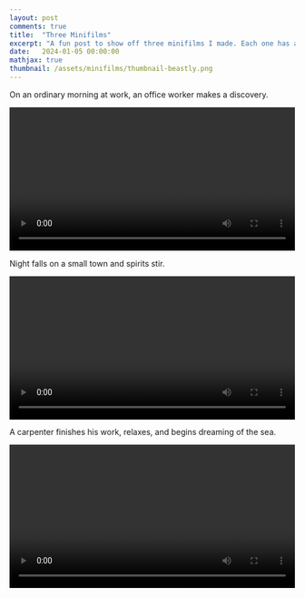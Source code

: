 ```yaml
---
layout: post
comments: true
title:  "Three Minifilms"
excerpt: "A fun post to show off three minifilms I made. Each one has a plot and story, but can also be enjoyed in the abstract."
date:   2024-01-05 00:00:00
mathjax: true
thumbnail: /assets/minifilms/thumbnail-beastly.png
---
```


<style>.wrap {max-width: 900px;}</style>

On an ordinary morning at work, an office worker makes a discovery.

<div class="imgcap" style="display: block; margin-left: auto; margin-right: auto; width:99.9%">
    <video id="video_beastly" controls style="width:100%">
      <source src="/assets/minifilms/beastly-bluff.mp4" type="video/mp4">
    </video>
</div>

Night falls on a small town and spirits stir.

<div class="imgcap" style="display: block; margin-left: auto; margin-right: auto; width:99.9%">
    <video id="video_love" controls style="width:100%">
      <source src="/assets/minifilms/atomized-love.mp4" type="video/mp4">
    </video>
</div>

A carpenter finishes his work, relaxes, and begins dreaming of the sea.

<div class="imgcap" style="display: block; margin-left: auto; margin-right: auto; width:99.9%">
    <video id="video_carpenters" controls style="width:100%">
      <source src="/assets/minifilms/carpenters-evening.mp4" type="video/mp4">
    </video>
</div>
